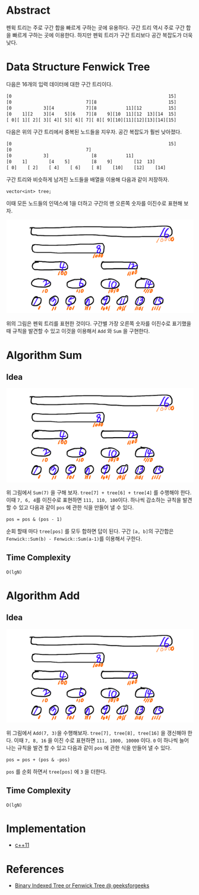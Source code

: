 # Abstract

펜윅 트리는 주로 구간 합을 빠르게 구하는 곳에 유용하다.
구간 트리 역시 주로 구간 합을 빠르게 구하는 곳에 이용한다. 
하지만 펜윅 트리가 구간 트리보다 공간 복잡도가 더욱 낮다.

# Data Structure Fenwick Tree

다음은 16개의 입력 데이터에 대한 구간 트리이다.

```
[0                                                           15]
[0                            7][8                           15]
[0            3][4            7][8           11][12          15]
[0    1][2    3][4    5][6    7][8    9][10  11][12  13][14  15]
[ 0][ 1][ 2][ 3][ 4][ 5][ 6][ 7][ 8][ 9][10][11][12][13][14][15]
```

다음은 위의 구간 트리에서 중복된 노드들을 지우자. 공간 복잡도가
훨씬 낮아졌다. 

```
[0                                                           15]
[0                            7]
[0            3]                [8           11]
[0    1]        [4    5]        [8    9]        [12  13]
[ 0]    [ 2]    [ 4]    [ 6]    [ 8]    [10]    [12]    [14]
```

구간 트리와 비슷하게 남겨진 노드들을 배열을 이용해 다음과
같이 저장하자. 

```
vector<int> tree;
```

이때 모든 노드들의 인덱스에 1을 더하고 구간의 맨 오른쪽 숫자를
이진수로 표현해 보자. 

![](../_img/fenwick.png)

위의 그림은 펜윅 트리를 표현한 것이다. 구간별 가장 오른쪽 숫자를
이진수로 표기했을때 규칙을 발견할 수 있고 이것을 이용해서 `Add` 와
`Sum` 을 구현한다.

# Algorithm Sum

## Idea

![](../_img/fenwick.png)

위 그림에서 `Sum(7)` 을 구해 보자. `tree[7] + tree[6] + tree[4]` 를
수행해야 한다. 이때 `7, 6, 4`를 이진수로 표현하면 `111, 110, 100`이다.
하나씩 감소하는 규칙을 발견 할 수 있고 다음과 같이 `pos` 에
관한 식을 만들어 낼 수 있다.

```
pos = pos & (pos - 1)
```

순회 할때 마다 `tree[pos]` 를 모두 합하면 답이 된다. 구간 `[a, b]`의
구간합은 `Fenwick::Sum(b) - Fenwick::Sum(a-1)`를 이용해서 구한다.

## Time Complexity

```
O(lgN)
```

# Algorithm Add

## Idea

![](../_img/fenwick.png)

위 그림에서 `Add(7, 3)`을 수행해보자. `tree[7], tree[8], tree[16]` 을
갱신해야 한다. 이때 `7, 8, 16` 을 이진 수로 표현하면 `111, 1000,
10000` 이다. `0` 이 하나씩 늘어나는 규칙을 발견 할 수 있고 다음과 같이
`pos` 에 관한 식을 만들어 낼 수 있다.

```
pos = pos + (pos & -pos)
```

`pos` 를 순회 하면서 `tree[pos]` 에 `3` 을 더한다.

## Time Complexity

```
O(lgN)
```

# Implementation

* [c++11](/fundamentals/tree/fenwick/a.cpp)

# References

* [Binary Indexed Tree or Fenwick Tree @ geeksforgeeks](https://www.geeksforgeeks.org/binary-indexed-tree-or-fenwick-tree-2/)
